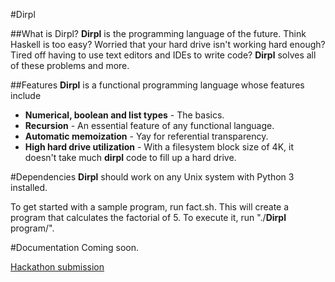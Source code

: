 #Dirpl

##What is Dirpl?
**Dirpl** is the programming language of the future.
Think Haskell is too easy?
Worried that your hard drive isn't working hard enough?
Tired off having to use text editors and IDEs to write code?
**Dirpl** solves all of these problems and more.

##Features
**Dirpl** is a functional programming language whose features include
* **Numerical, boolean and list types** - The  basics.
* **Recursion** - An essential feature of any functional language.
* **Automatic memoization** - Yay for referential transparency.
* **High hard drive utilization** - With a filesystem block size of 4K, it doesn't take much **dirpl** code to fill up a hard drive.

#Dependencies
**Dirpl** should work on any Unix system with Python 3 installed.

To get started with a sample program, run fact.sh.
This will create a program that calculates the factorial of 5.
To execute it, run "./**Dirpl** program/".

#Documentation
Coming soon.

[Hackathon submission](http://hackbu-2015s.challengepost.com/submissions/34578-**Dirpl**)
